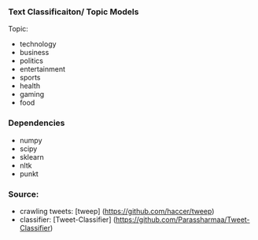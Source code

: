 ### Text Classificaiton/ Topic Models
Topic:
- technology 
- business
- politics
- entertainment
- sports
- health
- gaming
- food 


### Dependencies
- numpy
- scipy
- sklearn
- nltk
- punkt


### Source:
- crawling tweets: [tweep] (https://github.com/haccer/tweep)
- classifier: [Tweet-Classifier] (https://github.com/Parassharmaa/Tweet-Classifier)